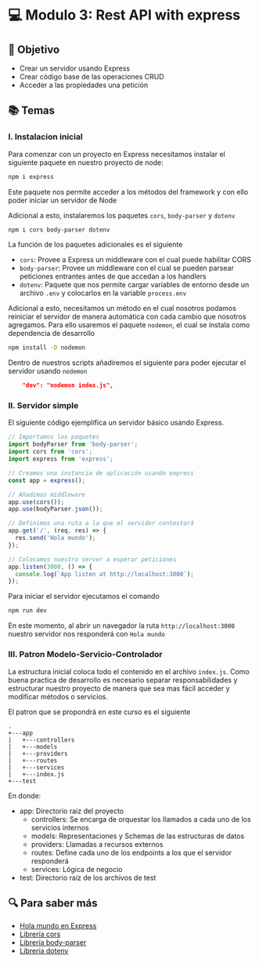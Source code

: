 # :computer: Modulo 3:  Rest API with express

## :book: Objetivo

- Crear un servidor usando Express
- Crear código base de las operaciones CRUD
- Acceder a las propiedades una petición

## :books: Temas

### I. Instalacion inicial

Para comenzar con un proyecto en Express necesitamos instalar el siguiente paquete en nuestro proyecto de node:

```bash
npm i express
```

Este paquete nos permite acceder a los métodos del framework y con ello poder iniciar un servidor de Node

Adicional a esto, instalaremos los paquetes `cors`, `body-parser` y `dotenv`

```bash
npm i cors body-parser dotenv
```

La función de los paquetes adicionales es el siguiente

- `cors`: Provee a Express un middleware con el cual puede habilitar CORS
- `body-parser`: Provee un middleware con el cual se pueden parsear peticiones entrantes antes de que accedan a los handlers
- `dotenv`: Paquete que nos permite cargar variables de entorno desde un archivo `.env` y colocarlos en la variable `process.env`

Adicional a esto, necesitamos un método en el cual nosotros podamos reiniciar el servidor de manera automática con cada cambio que nosotros agregamos. Para ello usaremos el paquete `nodemon`, el cual se instala como dependencia de desarrollo

```bash
npm install -D nodemon
```

Dentro de nuestros scripts añadiremos el siguiente para poder ejecutar el servidor usando `nodemon`

```json
    "dev": "nodemon index.js",
```

### II. Servidor simple

El siguiente código ejemplifica un servidor básico usando Express.

```js
// Importamos los paquetes
import bodyParser from 'body-parser';
import cors from 'cors';
import express from 'express';

// Creamos una instancia de aplicación usando express
const app = express();

// Añadimos middleware
app.use(cors());
app.use(bodyParser.json());

// Definimos una ruta a la que el servidor contestará
app.get('/', (req, res) => {
  res.send('Hola mundo');
});

// Colocamos nuestro server a esperar peticiones
app.listen(3000, () => {
  console.log(`App listen at http://localhost:3000`);
});
```

Para iniciar el servidor ejecutamos el comando

```bash
npm run dev
```

En este momento, al abrir un navegador la ruta `http://localhost:3000` nuestro servidor nos responderá con `Hola mundo`

### III. Patron Modelo-Servicio-Controlador

La estructura inicial coloca todo el contenido en el archivo `index.js`. Como buena practica de desarrollo es necesario separar responsabilidades y estructurar nuestro proyecto de manera que sea mas fácil acceder y modificar métodos o servicios.

El patron que se propondrá en este curso es el siguiente

```text
.
+---app
|   +---controllers
|   +---models
|   +---providers
|   +---routes
|   +---services
|   +---index.js
+---test
```

En donde:

- app: Directorio raíz del proyecto
  - controllers: Se encarga de orquestar los llamados a cada uno de los servicios internos
  - models: Representaciones y Schemas de las estructuras de datos
  - providers: Llamadas a recursos externos
  - routes: Define cada uno de los endpoints a los que el servidor responderá
  - services: Lógica de negocio
- test: Directorio raíz de los archivos de test

## :mag: Para saber más

- [Hola mundo en Express](https://expressjs.com/es/starter/hello-world.html)
- [Librería cors](https://www.npmjs.com/package/cors)
- [Librería body-parser](https://www.npmjs.com/package/body-parser)
- [Librería dotenv](https://www.npmjs.com/package/dotenv)